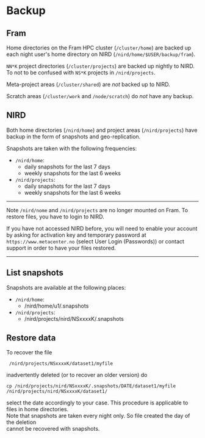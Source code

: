 # Backup

## Fram

Home directories on the Fram HPC cluster (`/cluster/home`) are backed up each night user's home directory on NIRD (`/nird/home/$USER/backup/fram`).

`NN*K` project directories (`/cluster/projects`) are backed up nightly to NIRD. To not to be confused with `NS*K` projects in `/nird/projects`.

Meta-project areas (`/cluster/shared`) are *not* backed up to NIRD.

Scratch areas (`/cluster/work` and `/node/scratch`) do *not* have any backup.

## NIRD

Both home directories (`/nird/home`) and project areas (`/nird/projects`) have
backup in the form of snapshots and geo-replication.

Snapshots are taken with the following frequencies:
* `/nird/home`: 
  - daily snapshots for the last 7 days
  - weekly snapshots for the last 6 weeks
* `/nird/projects`:
  - daily snapshots for the last 7 days
  - weekly snapshots for the last 6 weeks

---

Note `/nird/nome` and `/nird/projects` are no longer mounted on Fram. To restore files, you have to login to NIRD.

If you have not accessed NIRD before, you will need to enable your account by asking for activation key and
temporary password at `https://www.metacenter.no` (select  User Login (Passwords)) or contact support in order to have your files restored.

---


## List snapshots

Snapshots are available at the following places:
* `/nird/home`: 
  - /nird/home/u1/.snapshots
* `/nird/projects`:
  - /nird/projects/nird/NSxxxxK/.snapshots

## Restore data

To recover the file 

     /nird/projects/NSxxxxK/dataset1/myfile

inadvertently deleted (or to recover an older version) do

    cp /nird/projects/nird/NSxxxxK/.snapshots/DATE/dataset1/myfile /nird/projects/nird/NSxxxxK/dataset1/
    
select the date accordingly to your case.
This procedure is applicable to files in home directories.      
Note that snapshots are taken every night only. So file created the day of the deletion   
cannot be recovered with snapshots.

